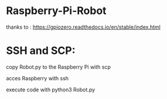 # Raspberry-Pi-Robot

thanks to : https://gpiozero.readthedocs.io/en/stable/index.html

# SSH and SCP:

copy Robot.py to the Raspberry Pi with scp

acces Raspberry with ssh

execute code with python3 Robot.py
